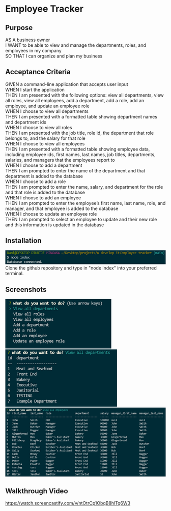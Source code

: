 # Employee Tracker

## Purpose
AS A business owner <br>
I WANT to be able to view and manage the departments, roles, and employees in my company <br>
SO THAT I can organize and plan my business

## Acceptance Criteria
GIVEN a command-line application that accepts user input <br>
WHEN I start the application <br>
THEN I am presented with the following options: view all departments, view all roles, view all employees, add a department, add a role, add an employee, and update an employee role <br>
WHEN I choose to view all departments <br>
THEN I am presented with a formatted table showing department names and department ids <br>
WHEN I choose to view all roles <br>
THEN I am presented with the job title, role id, the department that role belongs to, and the salary for that role <br>
WHEN I choose to view all employees <br>
THEN I am presented with a formatted table showing employee data, including employee ids, first names, last names, job titles, departments, salaries, and managers that the employees report to <br>
WHEN I choose to add a department <br>
THEN I am prompted to enter the name of the department and that department is added to the database <br>
WHEN I choose to add a role <br>
THEN I am prompted to enter the name, salary, and department for the role and that role is added to the database <br>
WHEN I choose to add an employee <br>
THEN I am prompted to enter the employee’s first name, last name, role, and manager, and that employee is added to the database <br>
WHEN I choose to update an employee role  <br>
THEN I am prompted to select an employee to update and their new role and this information is updated in the database

## Installation
![Initialization](https://github.com/danielle-gan/employee-tracker/blob/main/assets/images/initialize.PNG)
Clone the github repository and type in "node index" into your preferred terminal.

## Screenshots
![Example](https://github.com/danielle-gan/employee-tracker/blob/main/assets/images/example1.PNG)
![Example2](https://github.com/danielle-gan/employee-tracker/blob/main/assets/images/example2.PNG)
![Example3](https://github.com/danielle-gan/employee-tracker/blob/main/assets/images/example3.PNG)

## Walkthrough Video
https://watch.screencastify.com/v/ntOtrCp1ObqB8hlTq6W3 
